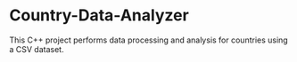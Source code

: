 # Country-Data-Analyzer
This C++ project performs data processing and analysis for countries using a CSV dataset. 
